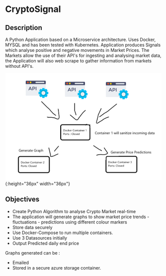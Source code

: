# CryptoSignal

## Description
A Python Application based on a Microservice architecture. Uses Docker, MYSQL and has been tested with Kubernetes. Application produces Signals which analyse positive and negative movements in Market Prices. The Markets allow the use of their API's for ingesting and analysing market data, the Application will also web scrape to gather information from markets without API's.

![CryptoSignal](CryptoSignal.png)
{:height="36px" width="36px"}

## Objectives

- Create Python Algorithm to analyse Crypto Market real-time
- The application will generate graphs to show market price trends - fluctuations - predictions using different colour markers
- Store data securely
- Use Docker-Compose to run multiple containers.
- Use 3 Datasources initially
- Output Predicted daily end price


Graphs generated can be :
- Emailed
- Stored in a secure azure storage container.
